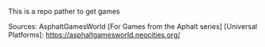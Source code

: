 This is a repo pather to get games

Sources:
AsphaltGamesWorld [For Games from the Aphalt series] [Universal Platforms]: https://asphaltgamesworld.neocities.org/
